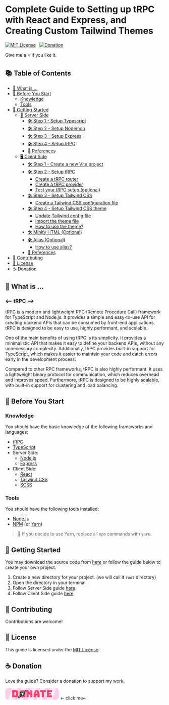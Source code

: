 # Complete Guide to Setting up tRPC with React and Express, and Creating Custom Tailwind Themes

[![MIT License](https://img.shields.io/badge/License-MIT-green.svg)](LICENSE)&nbsp;&nbsp;&nbsp;[![Donation](https://img.shields.io/static/v1?label=Donation&message=❤️&style=social)](https://github.com/soranoo/Donation)

Give me a ⭐ if you like it.

## 📚 Table of Contents

- [📖 What is ...](#what-is)
- [📝 Before You Start](#📝-before-you-start)
    - [Knowledge](#knowledge)
    - [Tools](#tools)
- [🚀 Getting Started](#🚀-getting-started)
    - [🔌 Server Side](/docs/server.md)
        - [🛠️ Step 1 - Setup Typescript](/docs/server.md#🛠️-step-1---setup-typescript)
        - [🛠️ Step 2 - Setup Nodemon](/docs/server.md#🛠️-step-2---setup-nodemon)
        - [🛠️ Step 3 - Setup Express](/docs/server.md#🛠️-step-3---setup-express)
        - [🛠️ Step 4 - Setup tRPC](/docs/server.md#🛠️-step-4---setup-trpc)
        - [📒 References](/docs/server.md#📒-references)
    - [🖥️ Client Side](/docs/client.md)
        - [🛠️ Step 1 - Create a new Vite project](/docs/client.md#🛠️-step-1---create-a-new-vite-project)
        - [🛠️ Step 2 - Setup tRPC](/docs/client.md#🛠️-step-2---setup-trpc)
            - [Create a tRPC router](/docs/client.md#create-a-trpc-router)
            - [Create a tRPC provider](/docs/client.md#create-a-trpc-provider)
            - [Test your tRPC setup (optional)](/docs/client.md#test-your-trpc-setup-optional)
        - [🛠️ Step 3 - Setup Tailwind CSS](/docs/client.md#🛠️-step-3---setup-tailwind-css)
            - [Create a Tailwind CSS configuration file](/docs/client.md#create-a-tailwind-css-configuration-file)
        - [🛠️ Step 4 - Setup Tailwind CSS theme](/docs/client.md#🛠️-step-4---setup-tailwind-css-theme)
            - [Update Tailwind config file](/docs/client.md#update-tailwind-config-file)
            - [Import the theme file](/docs/client.md#import-the-theme-file)
            - [How to use the theme?](/docs/client.md#how-to-use-the-theme)
        - [🛠️ Minify HTML (Optional)](/docs/client.md#🛠️-minify-html-optional)
        - [🛠️ Alias (Optional)](/docs/client.md#🛠️-alias-optional)
            - [How to use alias?](/docs/client.md#how-to-use-alias)
        - [📒 References](/docs/client.md#📒-references)
- [🤝 Contributing](#🤝-contributing)
- [📜 License](#📜-license)
- [☕ Donation](#☕-donation)

<a name="what-is"></a>
## 📖 What is ...

### <-- tRPC -->

tRPC is a modern and lightweight RPC (Remote Procedure Call) framework for TypeScript and Node.js. It provides a simple and easy-to-use API for creating backend APIs that can be consumed by front-end applications. tRPC is designed to be easy to use, highly performant, and scalable.

One of the main benefits of using tRPC is its simplicity. It provides a minimalistic API that makes it easy to define your backend APIs, without any unnecessary complexity. Additionally, tRPC provides built-in support for TypeScript, which makes it easier to maintain your code and catch errors early in the development process.

Compared to other RPC frameworks, tRPC is also highly performant. It uses a lightweight binary protocol for communication, which reduces overhead and improves speed. Furthermore, tRPC is designed to be highly scalable, with built-in support for clustering and load balancing.

## 📝 Before You Start

### Knowledge

You should have the basic knowledge of the following frameworks and languages:

- [tRPC](https://trpc.io/)
- [TypeScript](https://www.typescriptlang.org/)
- Server Side:
    - [Node.js](https://nodejs.org/en/)
    - [Express](https://expressjs.com/)
- Client Side:
    - [React](https://reactjs.org/)
    - [Tailwind CSS](https://tailwindcss.com/)
    - [SCSS](https://sass-lang.com/)

### Tools

You should have the following tools installed:

- [Node.js](https://nodejs.org/en/)
- [NPM](https://www.npmjs.com/) (or [Yarn](https://yarnpkg.com/))

> 📖 If you decide to use Yarn, replace all `npm` commands with `yarn`.

## 🚀 Getting Started

You may download the source code from [here](/demo) or follow the guide below to create your own project.

1. Create a new directory for your project. (we will call it `root` directory)
2. Open the directory in your terminal.
3. Follow Server Side guide [here](/docs/server.md).
4. Follow Client Side guide [here](/docs/client.md).


## 🤝 Contributing
Contributions are welcome!

## 📜 License
This guide is licensed under the [MIT License](LICENSE)

## ☕ Donation
Love the guide? Consider a donation to support my work.

[!["Donation"](https://raw.githubusercontent.com/soranoo/Donation/main/resources/image/DonateBtn.png)](https://github.com/soranoo/Donation) <- click me~